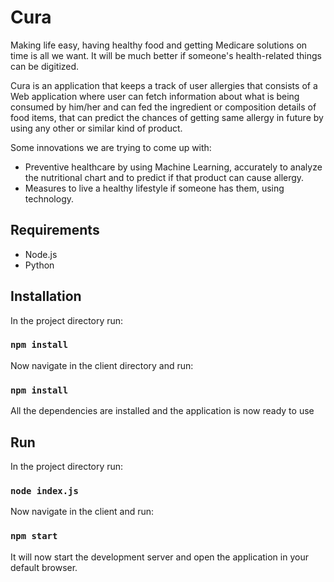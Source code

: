 # Cura

Making life easy, having healthy food and getting Medicare solutions on time is all we want. It will be much better if someone's health-related things can be digitized.

Cura is an application that keeps a track of user allergies that consists of a Web application where user can fetch information about what is being consumed by him/her and can fed the ingredient or composition details of food items, that can predict the chances of getting same allergy in future by using any other or similar kind of product.

Some innovations we are trying to come up with:

- Preventive healthcare by using Machine Learning, accurately to analyze the nutritional chart and to predict if that product can cause allergy.
- Measures to live a healthy lifestyle if someone has them, using technology.


## Requirements

- Node.js
- Python


## Installation

In the project directory run:

### `npm install`

Now navigate in the client directory and run:

### `npm install`

All the dependencies are installed and the application is now ready to use


## Run

In the project directory run:

### `node index.js`

Now navigate in the client and run:

### `npm start`

It will now start the development server and open the application in your default browser.
